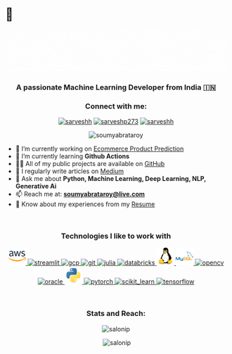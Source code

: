 #  👋
<p align="center"><img src="https://raw.githubusercontent.com/salonip/salonip/main/saloni-gif.gif"></p>
<h3 align="center">A passionate Machine Learning Developer from India 🇮🇳</h3>


<h3 align="center">Connect with me:</h3>
<p align="center">
  <a href="mailto:soumyabrataroy@live.com?subject=Just%20saw%20your%20work&body=Hi%20Soumya%2C%20I%20just%20saw%20your%20work%20and%20I%20would%20like%20to%20work%20with%20you." target="_blank"><img  src="https://cdn.jsdelivr.net/npm/simple-icons@3.0.1/icons/gmail.svg" alt="sarveshh" height="30" width="40" /></a>
  <a href="https://linkedin.com/in/soumyabratar" target="_blank"><img  src="https://cdn.jsdelivr.net/npm/simple-icons@3.0.1/icons/linkedin.svg" alt="sarveshp273" height="30" width="40" /></a>
<a href="https://medium.com/@soumyabrataroy" target="_blank"><img  src="https://cdn.jsdelivr.net/npm/simple-icons@3.0.1/icons/dev-dot-to.svg" alt="sarveshh" height="30" width="40" /></a>
</p>



<p align="center"> <img src="https://komarev.com/ghpvc/?username=soumyabrataroy&label=Profile%20views&color=0e75b6&style=flat" alt="soumyabrataroy" width="130"/> </p>


- 🔭 I’m currently working on [Ecommerce Product Prediction](https://github.com/soumyabrataroy/predicting_ecommerce_product_discount)
- 🌱 I’m currently learning **Github Actions**
- 👨‍💻 All of my public projects are available on [GitHub](https://github.com/soumyabrataroy?tab=repositories)
- 📝 I regularly write articles on [Medium](https://medium.com/@soumyabrataroy)
- 💬 Ask me about **Python, Machine Learning, Deep Learning, NLP, Generative Ai**
- 📫 Reach me at: **soumyabrataroy@live.com**
- 📄 Know about my experiences from my [Resume](https://docs.google.com/document/d/168UMg1DF2boGrylUB4tUvyLRfQPC9FHoSm2auL9l2SI/edit?usp=sharing)

<br/>


<h3 align="center">Technologies I like to work with </h3>
<p align="center"> 
  <a href="https://aws.amazon.com" target="_blank"> <img src="https://raw.githubusercontent.com/devicons/devicon/master/icons/amazonwebservices/amazonwebservices-original-wordmark.svg" alt="aws" width="40" height="40"/> </a> 
  <a href="https://streamlit.io/" target="_blank"> <img src="https://github.com/soumyabrataroy/Soumyabrata-Roy/assets/46237589/0d78c537-49d9-4109-9a6a-668214ae26c7" alt="streamlit" width="50" height="40"/> </a> 
  <a href="https://cloud.google.com" target="_blank"> <img src="https://www.vectorlogo.zone/logos/google_cloud/google_cloud-icon.svg" alt="gcp" width="40" height="40"/> </a>   <a href="https://git-scm.com/" target="_blank"> <img src="https://www.vectorlogo.zone/logos/git-scm/git-scm-icon.svg" alt="git" width="40" height="40"/> </a> 
  <a href="https://julialang.org/" target="_blank"> <img src="https://github.com/soumyabrataroy/Soumyabrata-Roy/assets/46237589/04348ace-6517-4731-b478-4908558fcfaa" alt="julia" width="40" height="40"/> </a>    
  <a href="https://www.databricks.com/" target="_blank"> <img src="https://github.com/soumyabrataroy/Soumyabrata-Roy/assets/46237589/6bd41963-90dd-4d34-a549-548399deb36a" alt="databricks" width="40" height="40"/> </a>
  <a href="https://www.linux.org/" target="_blank"> <img src="https://raw.githubusercontent.com/devicons/devicon/master/icons/linux/linux-original.svg" alt="linux" width="40" height="40"/> </a>
  <a href="https://www.mysql.com/" target="_blank"> <img src="https://raw.githubusercontent.com/devicons/devicon/master/icons/mysql/mysql-original-wordmark.svg" alt="mysql" width="40" height="40"/> </a>
  <a href="https://opencv.org/" target="_blank"> <img src="https://www.vectorlogo.zone/logos/opencv/opencv-icon.svg" alt="opencv" width="40" height="40"/> </a> 
  <a href="https://spark.apache.org/docs/latest/api/python/index.html" target="_blank"> <img src="https://github.com/soumyabrataroy/Soumyabrata-Roy/assets/46237589/d07c0c6d-ee4a-4613-8f9b-26e241363c39" alt="oracle" width="40" height="40"/> </a>
  <a href="https://www.python.org" target="_blank"> <img src="https://raw.githubusercontent.com/devicons/devicon/master/icons/python/python-original.svg" alt="python" width="40" height="40"/> </a> 
  <a href="https://pytorch.org/" target="_blank"> <img src="https://www.vectorlogo.zone/logos/pytorch/pytorch-icon.svg" alt="pytorch" width="40" height="40"/> </a> 
  <a href="https://scikit-learn.org/" target="_blank"> <img src="https://upload.wikimedia.org/wikipedia/commons/0/05/Scikit_learn_logo_small.svg" alt="scikit_learn" width="40" height="40"/> </a>
  <a href="https://www.tensorflow.org" target="_blank"> <img src="https://www.vectorlogo.zone/logos/tensorflow/tensorflow-icon.svg" alt="tensorflow" width="40" height="40"/> </a> 
</p>
<br/>

<h3 align="center">Stats and Reach:</h3>

<p align="center"><img src="https://github-readme-stats.vercel.app/api/top-langs?username=salonip&show_icons=true&locale=en&layout=compact&langs_count=8&custom_title=Saloni%27s%20Most%20Used%20Languages&hide=prs,contribs&count_private=true" alt="salonip" /></p>

<p align="center" >&nbsp;<img src="https://github-readme-stats.vercel.app/api?username=salonip&show_icons=true&count_private=true&custom_title=Saloni%27s%20GitHub%20Stats&hide=prs,contribs&include_all_commits=true" alt="salonip" /></p>
